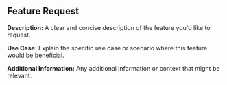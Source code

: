 ## Feature Request

**Description:**
A clear and concise description of the feature you'd like to request.

**Use Case:**
Explain the specific use case or scenario where this feature would be beneficial.

**Additional Information:**
Any additional information or context that might be relevant.
